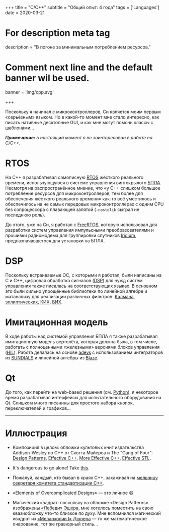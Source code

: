 +++
title = "C/C++"
subtitle = "Общий опыт: 4 года"
tags = ['Languages']
date = 2020-03-21

# For description meta tag
description = "В погоне за минимальным потреблением ресурсов."

# Comment next line and the default banner wil be used.
banner = 'img/cpp.svg'

+++

Поскольку я начинал с микроконтроллеров, Си является моим первым «серьёзным» языком. Но в какой-то момент мне стало интересно, как писать нативные десктопные GUI, и как мне могут помочь классы с шаблонами...

_**Примечание:** в настоящий момент я не заинтересован в работе на C/C++._

# RTOS

На C++ я разрабатывал самописную [RTOS](https://en.wikipedia.org/wiki/Real-time_operating_system) жёсткого реального времени, использующуюся в системе управления винтокрылого [БПЛА](https://ru.wikipedia.org/wiki/%D0%91%D0%B5%D1%81%D0%BF%D0%B8%D0%BB%D0%BE%D1%82%D0%BD%D1%8B%D0%B9_%D0%BB%D0%B5%D1%82%D0%B0%D1%82%D0%B5%D0%BB%D1%8C%D0%BD%D1%8B%D0%B9_%D0%B0%D0%BF%D0%BF%D0%B0%D1%80%D0%B0%D1%82). Несмотря на распространённое мнение, что «у C++ слишком большое потребление ресурсов для микроконтроллеров, тем более для обеспечения жёсткого реального времени» как-то всё уместилось и обеспечилось на не самых передовых микроконтроллерах с одним CPU без сопроцессора с плавающей запятой (`-nostdlib` сыграл не последнюю роль).

До этого, уже на Си, я работал с [FreeRTOS](https://freertos.org/), которую использовал для разработки систем управления импульсными преобразователями и прошивки радиомодема для группировки спутников [Iridium](https://www.iridium.com/), предназначавшегося для установки на БПЛА.

# DSP

Поскольку встраиваемые ОС, с которыми я работал, были написаны на C и C++, цифровая обработка сигналов ([DSP](https://en.wikipedia.org/wiki/Digital_signal_processing)) для нужд систем управления также писалась на соответствующих языках. В основном это были сильно упрощённые библиотеки по линейной алгебре и матанализу для реализации различных фильтров: [Калмана](https://en.wikipedia.org/wiki/Kalman_filter), [эллиптических](https://en.wikipedia.org/wiki/Elliptic_filter), [КИХ](https://en.wikipedia.org/wiki/Finite_impulse_response), [БИХ](https://en.wikipedia.org/wiki/Infinite_impulse_response).

# Имитационная модель

В ходе работы над системой управления БПЛА я также разрабатывал имитационную модель вертолёта, которая должна была, в том числе, работать с полноценными «железными» версиями блоков управления ([HIL](https://en.wikipedia.org/wiki/Hardware-in-the-loop_simulation)). Работа делалась на основе [adevs](https://web.ornl.gov/~nutarojj/adevs/) с использованием интеграторов из [SUNDIALS](https://computing.llnl.gov/projects/sundials) и линейной алгебры из [Blaze](https://bitbucket.org/blaze-lib/blaze/src/master/).

# Qt

До того, как перейти на web-based решения (см. [Python](/ru/skills/python)), я некоторое время разрабатывал интерфейсы для испытательного оборудования на Qt. Слишком много писанины для простого набора кнопок, переключателей и графиков...

___
# Иллюстрация

- Композиция в целом: обложки культовых книг издательства Addison-Wesley по C++ от Скотта Майерса и The "Gang of Four": [Design Patterns](https://www.amazon.com/Design-Patterns-Elements-Reusable-Object-Oriented/dp/0201633612/), [Effective C++](https://www.amazon.com/Effective-Specific-Improve-Programs-Designs/dp/0321334876/), [More Effective C++](https://www.amazon.com/More-Effective-Improve-Programs-Designs/dp/020163371X/), [Effective STL](https://www.amazon.com/Effective-STL-Specific-Standard-Template/dp/0201749629/).

- It's dangerous to go alone! Take [this](https://zelda.fandom.com/wiki/Triforce).

- Пожалуй, каждый, кто бывал в краях C++, захаживал на [мельницу секретаря комитета стандартизации C++](https://herbsutter.com/).

- «Elements of Overcomplicated Designs» — это личное 😄

- Магический квадрат: поскольку на обложке «Design Patterns» изображены [«Лебеди» Эшера](https://arthive.com/escher/works/200315~Swans), мне хотелось поместить на свою квазиобложку что-то близкое по духу. Мне вспомнился магический квадрат из [«Меланхолии I» Дюрера](https://en.wikipedia.org/wiki/Melencolia_I) — то же математическое очарование, тот же гравюрный стиль...
